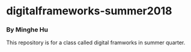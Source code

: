 # digitalframeworks-summer2018
### By Minghe Hu
This repository is for a class called digital framworks in summer quarter.

